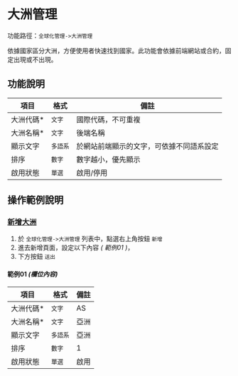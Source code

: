 #  大洲管理

功能路徑：`全球化管理->大洲管理`

依據國家區分大洲，方便使用者快速找到國家。此功能會依據前端網站或合約，固定出現或不出現。


##  功能說明

| 項目  | 格式 | 備註 |
|---|---|---|
|大洲代碼*|`文字`|國際代碼，不可重複|
|大洲名稱*|`文字`|後端名稱|
|顯示文字|`多語系`|於網站前端顯示的文字，可依據不同語系設定|
|排序|`數字`|數字越小，優先顯示|
|啟用狀態|`單選`|啟用/停用|


##  操作範例說明

### [新增大洲](/guide/world-continent#新增大洲)

1. 於 `全球化管理->大洲管理` 列表中，點選右上角按鈕 `新增` 
2. 進去新增頁面，設定以下內容 _( 範例01 )_，
3. 下方按鈕 `送出`

#### 範例01 _(欄位內容)_

| 項目  | 格式 | 備註 |
|---|---|---|
|大洲代碼*|`文字`|AS|
|大洲名稱*|`文字`|亞洲|
|顯示文字|`多語系`|亞洲|
|排序|`數字`|1|
|啟用狀態|`單選`|啟用|